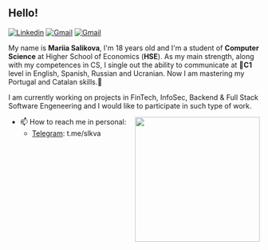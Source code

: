 ## Hello!

[![Linkedin](https://img.shields.io/badge/-LinkedIn-blue?style=flat&logo=Linkedin&logoColor=white)](https://www.linkedin.com/in/mariiasalikova/)
[![Gmail](https://img.shields.io/badge/-Gmail-c14438?style=flat&logo=Gmail&logoColor=white)](mailto:salikova.work@gmail.com)
[![Gmail](https://img.shields.io/badge/-Gmail-c14438?style=flat&logo=Gmail&logoColor=white)](mailto:mtsalikova@edu.hse.ru)

My name is **Mariia Salikova**, I'm 18 years old and I'm a student of **Computer Science** at Higher School of Economics (**HSE**).
As my main strength, along with my competences in CS, I single out the ability to communicate at 💬**C1** level in English, Spanish, Russian and Ucranian. Now I am mastering my Portugal and Catalan skills.💬

I am currently working on projects in FinTech, InfoSec, Backend & Full Stack Software Engeneering and I would like to participate in such type of work.

<img align= "right" width= "250" src= "https://pa1.narvii.com/6580/8098c6e9207376889eeb0532d9f5a0723c4d73f5_hq.gif"/>


- 📫 How to reach me in personal: 
   - <a>[Telegram](https://t.me/slkva): t.me/slkva </a>

